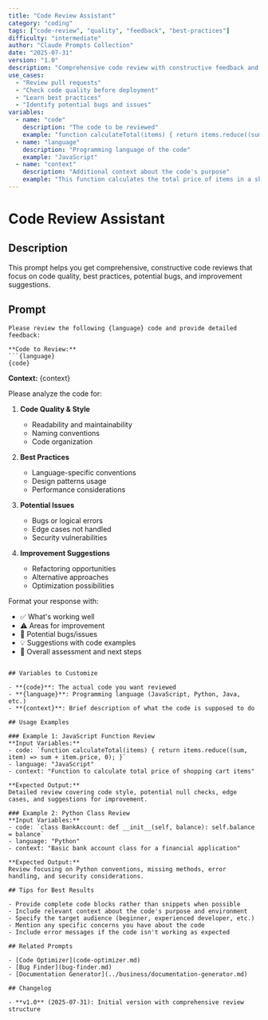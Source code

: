 ```yaml
---
title: "Code Review Assistant"
category: "coding"
tags: ["code-review", "quality", "feedback", "best-practices"]
difficulty: "intermediate"
author: "Claude Prompts Collection"
date: "2025-07-31"
version: "1.0"
description: "Comprehensive code review with constructive feedback and improvement suggestions"
use_cases:
  - "Review pull requests"
  - "Check code quality before deployment"
  - "Learn best practices"
  - "Identify potential bugs and issues"
variables:
  - name: "code"
    description: "The code to be reviewed"
    example: "function calculateTotal(items) { return items.reduce((sum, item) => sum + item.price, 0); }"
  - name: "language"
    description: "Programming language of the code"
    example: "JavaScript"
  - name: "context"
    description: "Additional context about the code's purpose"
    example: "This function calculates the total price of items in a shopping cart"
---
```


# Code Review Assistant

## Description
This prompt helps you get comprehensive, constructive code reviews that focus on code quality, best practices, potential bugs, and improvement suggestions.

## Prompt

```
Please review the following {language} code and provide detailed feedback:

**Code to Review:**
```{language}
{code}
```

**Context:** {context}

Please analyze the code for:

1. **Code Quality & Style**
   - Readability and maintainability
   - Naming conventions
   - Code organization

2. **Best Practices**
   - Language-specific conventions
   - Design patterns usage
   - Performance considerations

3. **Potential Issues**
   - Bugs or logical errors
   - Edge cases not handled
   - Security vulnerabilities

4. **Improvement Suggestions**
   - Refactoring opportunities
   - Alternative approaches
   - Optimization possibilities

Format your response with:
- ✅ What's working well
- ⚠️ Areas for improvement
- 🐛 Potential bugs/issues
- 💡 Suggestions with code examples
- 📝 Overall assessment and next steps
```

## Variables to Customize

- **{code}**: The actual code you want reviewed
- **{language}**: Programming language (JavaScript, Python, Java, etc.)
- **{context}**: Brief description of what the code is supposed to do

## Usage Examples

### Example 1: JavaScript Function Review
**Input Variables:**
- code: `function calculateTotal(items) { return items.reduce((sum, item) => sum + item.price, 0); }`
- language: "JavaScript"
- context: "Function to calculate total price of shopping cart items"

**Expected Output:**
Detailed review covering code style, potential null checks, edge cases, and suggestions for improvement.

### Example 2: Python Class Review
**Input Variables:**
- code: `class BankAccount: def __init__(self, balance): self.balance = balance`
- language: "Python"
- context: "Basic bank account class for a financial application"

**Expected Output:**
Review focusing on Python conventions, missing methods, error handling, and security considerations.

## Tips for Best Results

- Provide complete code blocks rather than snippets when possible
- Include relevant context about the code's purpose and environment
- Specify the target audience (beginner, experienced developer, etc.)
- Mention any specific concerns you have about the code
- Include error messages if the code isn't working as expected

## Related Prompts

- [Code Optimizer](code-optimizer.md)
- [Bug Finder](bug-finder.md)
- [Documentation Generator](../business/documentation-generator.md)

## Changelog

- **v1.0** (2025-07-31): Initial version with comprehensive review structure

